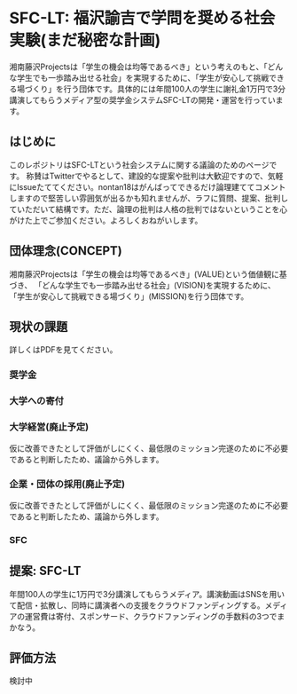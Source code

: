 # SFC-LT: 福沢諭吉で学問を奨める社会実験(まだ秘密な計画)
湘南藤沢Projectsは「学生の機会は均等であるべき」という考えのもと、「どんな学生でも一歩踏み出せる社会」を実現するために、「学生が安心して挑戦できる場づくり」を行う団体です。具体的には年間100人の学生に謝礼金1万円で3分講演してもらうメディア型の奨学金システムSFC-LTの開発・運営を行っています。

## はじめに
このレポジトリはSFC-LTという社会システムに関する議論のためのページです。
称賛はTwitterでやるとして、建設的な提案や批判は大歓迎ですので、気軽にIssueたててください。nontan18はがんばってできるだけ論理建ててコメントしますので堅苦しい雰囲気が出るかも知れませんが、ラフに質問、提案、批判していただいて結構です。ただ、論理の批判は人格の批判ではないということを心がけた上でご参加ください。よろしくおねがいします。

## 団体理念(CONCEPT)
湘南藤沢Projectsは「学生の機会は均等であるべき」(VALUE)という価値観に基づき、
「どんな学生でも一歩踏み出せる社会」(VISION)を実現するために、
「学生が安心して挑戦できる場づくり」(MISSION)を行う団体です。

## 現状の課題
詳しくはPDFを見てください。
### 奨学金
### 大学への寄付
### 大学経営(廃止予定)
仮に改善できたとして評価がしにくく、最低限のミッション完遂のために不必要であると判断したため、議論から外します。
### 企業・団体の採用(廃止予定)
仮に改善できたとして評価がしにくく、最低限のミッション完遂のために不必要であると判断したため、議論から外します。
### SFC

## 提案: SFC-LT
年間100人の学生に1万円で3分講演してもらうメディア。講演動画はSNSを用いて配信・拡散し、同時に講演者への支援をクラウドファンディングする。メディアの運営費は寄付、スポンサード、クラウドファンディングの手数料の3つでまかなう。

## 評価方法
検討中
